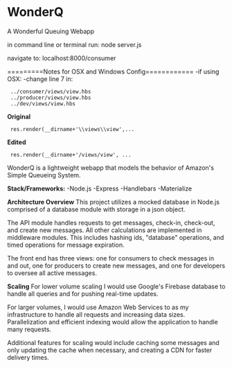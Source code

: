 # WonderQ
A Wonderful Queuing Webapp

in command line or terminal run:
node server.js

navigate to: localhost:8000/consumer

=========Notes for OSX and Windows Config============
	-if using OSX:
    -change line 7 in:
    
     ../consumer/views/view.hbs  
     ../producer/views/view.hbs
     ../dev/views/view.hbs

   **Original**

     res.render(__dirname+'\\views\\view',...

   **Edited**

     res.render(__dirname+'/views/view', ...

WonderQ is a lightweight webapp that models the behavior of Amazon's Simple Queueing System.

**Stack/Frameworks:**
    -Node.js
    -Express
    -Handlebars
    -Materialize

**Architecture Overview**
This project utilizes a mocked database in Node.js comprised of a database module with storage in a json object.

The API module handles requests to get messages, check-in, check-out, and create new messages.  All other calculations are implemented in middleware modules. This includes hashing ids, "database" operations, and timed operations for message expiration.

The front end has three views: one for consumers to check messages in and out, one for producers to create new messages, and one for developers to oversee all active messages.

**Scaling**
For lower volume scaling I would use Google's Firebase database to handle all queries and for pushing real-time updates.

For larger volumes, I would use Amazon Web Services to as my infrastructure to handle all requests and increasing data sizes. Parallelization and efficient indexing would allow the application to handle many requests.

Additional features for scaling would include caching some messages and only updating the cache when necessary, and creating a CDN for faster delivery times.
